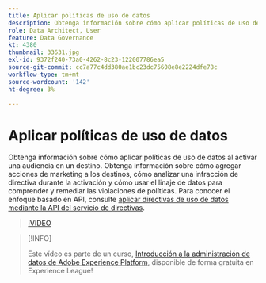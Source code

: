 ```yaml
---
title: Aplicar políticas de uso de datos
description: Obtenga información sobre cómo aplicar políticas de uso de datos al activar una audiencia en un destino. Obtenga información sobre cómo agregar acciones de marketing a los destinos, cómo analizar una infracción de directiva durante la activación y cómo usar el linaje de datos para comprender y remediar las violaciones de políticas.
role: Data Architect, User
feature: Data Governance
kt: 4380
thumbnail: 33631.jpg
exl-id: 9372f240-73a0-4262-8c23-122007786ea5
source-git-commit: cc7a77c4dd380ae1bc23dc75608e8e2224dfe78c
workflow-type: tm+mt
source-wordcount: '142'
ht-degree: 3%

---
```


# Aplicar políticas de uso de datos

Obtenga información sobre cómo aplicar políticas de uso de datos al activar una audiencia en un destino. Obtenga información sobre cómo agregar acciones de marketing a los destinos, cómo analizar una infracción de directiva durante la activación y cómo usar el linaje de datos para comprender y remediar las violaciones de políticas. Para conocer el enfoque basado en API, consulte [aplicar directivas de uso de datos mediante la API del servicio de directivas](https://experienceleague.adobe.com/docs/experience-platform/data-governance/enforcement/api-enforcement.html).

>[!VIDEO](https://video.tv.adobe.com/v/33631?quality=12&learn=on)

>[!INFO]
>
> Este vídeo es parte de un curso, [Introducción a la administración de datos de Adobe Experience Platform](https://experienceleague.adobe.com/?recommended=ExperiencePlatform-D-1-2021.1.dgov.gs), disponible de forma gratuita en Experience League!